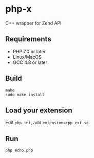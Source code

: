 # php-x
 C++ wrapper for Zend API
 
## Requirements

- PHP 7.0 or later
- Linux/MacOS
- GCC 4.8 or later

## Build
```shell
make
sudo make install
```

## Load your extension
Edit `php.ini`, add `extension=cpp_ext.so`

## Run
```shell
php echo.php
```
